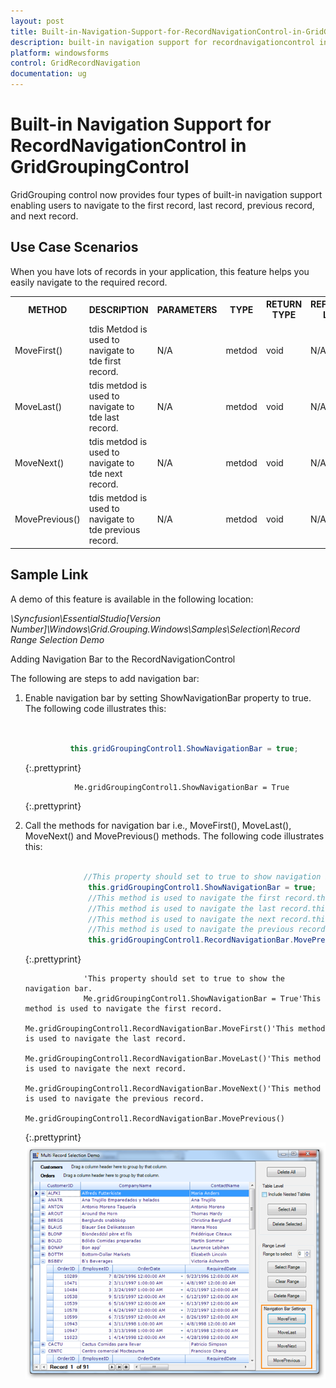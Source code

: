 ```yaml
---
layout: post
title: Built-in-Navigation-Support-for-RecordNavigationControl-in-GridGroupingControl | Windows Forms | Syncfusion
description: built-in navigation support for recordnavigationcontrol in gridgroupingcontrol
platform: windowsforms
control: GridRecordNavigation
documentation: ug
---
```


# Built-in Navigation Support for RecordNavigationControl in GridGroupingControl

GridGrouping control now provides four types of built-in navigation support enabling users to navigate to the first record, last record, previous record, and next record. 

## Use Case Scenarios

When you have lots of records in your application, this feature helps you easily navigate to the required record.



<table>
<tr>
<th>
METHOD</th><th>
DESCRIPTION</th><th>
PARAMETERS</th><th>
TYPE</th><th>
RETURN TYPE</th><th>
REFERENCE LINKS</th></tr>
<tr>
<td>
MoveFirst()</td><td>
tdis Metdod is used to navigate to tde first record.</td><td>
N/A </td><td>
metdod</td><td>
void </td><td>
N/A. </td></tr>
<tr>
<td>
MoveLast()</td><td>
tdis metdod is used to navigate to tde last record.</td><td>
N/A</td><td>
metdod</td><td>
void</td><td>
N/A</td></tr>
<tr>
<td>
MoveNext()</td><td>
tdis metdod is used to navigate to tde next record.</td><td>
N/A</td><td>
metdod</td><td>
void</td><td>
N/A</td></tr>
<tr>
<td>
MovePrevious()</td><td>
tdis metdod is used to navigate to tde previous record.</td><td>
N/A </td><td>
metdod</td><td>
void</td><td>
N/A</td></tr>
</table>

## Sample Link

A demo of this feature is available in the following location:

_<Install Location>\Syncfusion\EssentialStudio\[Version Number]\Windows\Grid.Grouping.Windows\Samples\Selection\Record Range Selection Demo_

Adding Navigation Bar to the RecordNavigationControl

The following are steps to add navigation bar:

1. Enable navigation bar by setting ShowNavigationBar property to true. The following code illustrates this:


   ~~~ cs


             this.gridGroupingControl1.ShowNavigationBar = true;
   ~~~
   {:.prettyprint}
   
   ~~~ vbnet
              Me.gridGroupingControl1.ShowNavigationBar = True
   ~~~
   {:.prettyprint}


2. Call the methods for navigation bar i.e., MoveFirst(), MoveLast(), MoveNext() and MovePrevious() methods. The following code illustrates this: 


   ~~~ cs

				//This property should set to true to show navigation bar.      
				 this.gridGroupingControl1.ShowNavigationBar = true;
				 //This method is used to navigate the first record.this.gridGroupingControl1.RecordNavigationBar.MoveFirst();
				 //This method is used to navigate the last record.this.gridGroupingControl1.RecordNavigationBar.MoveLast();
				 //This method is used to navigate the next record.this.gridGroupingControl1.RecordNavigationBar.MoveNext();
				 //This method is used to navigate the previous record.    
				 this.gridGroupingControl1.RecordNavigationBar.MovePrevious();
   ~~~
   {:.prettyprint}
   
   ~~~ vbnet
				'This property should set to true to show the navigation bar.      
				Me.gridGroupingControl1.ShowNavigationBar = True'This method is used to navigate the first record.   
				Me.gridGroupingControl1.RecordNavigationBar.MoveFirst()'This method is used to navigate the last record.   
				Me.gridGroupingControl1.RecordNavigationBar.MoveLast()'This method is used to navigate the next record. 
				Me.gridGroupingControl1.RecordNavigationBar.MoveNext()'This method is used to navigate the previous record.
				Me.gridGroupingControl1.RecordNavigationBar.MovePrevious()
   ~~~
   {:.prettyprint}
   ![](Builtin_images/Builtin_img1.png)



